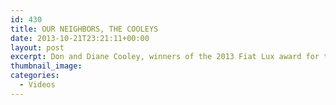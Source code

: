 ```yaml
---
id: 430
title: OUR NEIGHBORS, THE COOLEYS
date: 2013-10-21T23:21:11+00:00
layout: post
excerpt: Don and Diane Cooley, winners of the 2013 Fiat Lux award for their longstanding passion, commitment, and support to UC Santa Cruz.
thumbnail_image:
categories:
  - Videos
---
```

